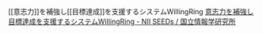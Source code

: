 
[[意志力]]を補強し[[目標達成]]を支援するシステムWillingRing
[意志力を補強し目標達成を支援するシステムWillingRing - NII SEEDs / 国立情報学研究所](https://www.nii.ac.jp/seeds/2016/sakamoto.html)
